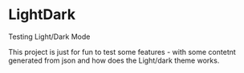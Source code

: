 # LightDark
Testing Light/Dark Mode

This project is just for fun to test some features - with some contetnt generated from json and how does the Light/dark theme works.

